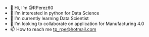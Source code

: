 - 👋 Hi, I’m @RPerez60
- 👀 I’m interested in python for Data Science
- 🌱 I’m currently learning Data Scientist
- 💞️ I’m looking to collaborate on application for Manufacturing 4.0
- 📫 How to reach me tp_rpe@hotmail.com

<!---
RPerez60/RPerez60 is a ✨ special ✨ repository because its `README.md` (this file) appears on your GitHub profile.
You can click the Preview link to take a look at your changes.
--->
